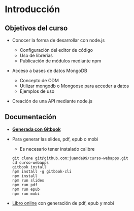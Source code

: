 # Introducción


## Objetivos del curso
- Conocer la forma de desarrollar con node.js
    - Configuración del editor de código
    - Uso de librerías
    - Publicación de módulos mediante npm

- Acceso a bases de datos MongoDB
    - Concepto de ODM
    - Utilizar mongodb o Mongoose para acceder a datos
    - Ejemplos de uso

- Creación de una API mediante node.js



## Documentación
- **[Generada con Gitbook](https://www.gitbook.com)**
- Para generar las slides, pdf, epub o mobi
  - Es necesario tener instalado calibre

  ```
  git clone git@github.com:juanda99/curso-webapps.git
  cd curso-webapps
  gitbook install
  npm install -g gitbook-cli
  npm install
  npm run slides
  npm run pdf
  npm run epub
  npm run mobi
  ```

- [Libro online](https://www.gitbook.com/book/juanda/webapps/details) con generación de pdf, epub y mobi
